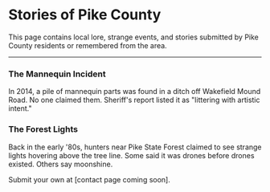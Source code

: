 # Stories of Pike County

This page contains local lore, strange events, and stories submitted by Pike County residents or remembered from the area.

---

### The Mannequin Incident
In 2014, a pile of mannequin parts was found in a ditch off Wakefield Mound Road. No one claimed them. Sheriff's report listed it as "littering with artistic intent."

### The Forest Lights
Back in the early '80s, hunters near Pike State Forest claimed to see strange lights hovering above the tree line. Some said it was drones before drones existed. Others say moonshine.

Submit your own at [contact page coming soon].
